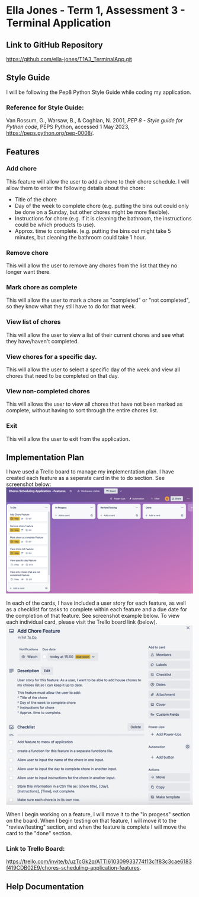 # Ella Jones - Term 1, Assessment 3 - Terminal Application

## Link to GitHub Repository
https://github.com/ella-jones/T1A3_TerminalApp.git

## Style Guide
I will be following the Pep8 Python Style Guide while coding my application. 

### Reference for Style Guide:
Van Rossum, G., Warsaw, B., & Coghlan, N. 2001, *PEP 8 - Style guide for Python code*, PEPS Python, accessed 1 May 2023, https://peps.python.org/pep-0008/. 

## Features

### Add chore
This feature will allow the user to add a chore to their chore schedule. I will allow them to enter the following details about the chore:
* Title of the chore
* Day of the week to complete chore (e.g. putting the bins out could only be done on a Sunday, but other chores might be more flexible).
* Instructions for chore (e.g. if it is cleaning the bathroom, the instructions could be which products to use).
* Approx. time to complete. (e.g. putting the bins out might take 5 minutes, but cleaning the bathroom could take 1 hour.

### Remove chore
This will allow the user to remove any chores from the list that they no longer want there.


### Mark chore as complete
This will allow the user to mark a chore as "completed" or "not completed", so they know what they still have to do for that week.


### View list of chores
This will allow the user to view a list of their current chores and see what they have/haven't completed.


### View chores for a specific day.
This will allow the user to select a specific day of the week and view all chores that need to be completed on that day.

### View non-completed chores
This will allows the user to view all chores that have not been marked as complete, without having to sort through the entire chores list.

### Exit
This will allow the user to exit from the application.

## Implementation Plan

I have used a Trello board to manage my implementation plan. I have created each feature as a seperate card in the to do section. See screenshot below:
![Trello Board Overview](./docs/screenshot5.png)

In each of the cards, I have included a user story for each feature, as well as a checklist for tasks to complete within each feature and a due date for the completion of that feature. See screenshot example below. To view each individual card, please visit the Trello board link (below).
![Trello Board - Individual Card](./docs/screenshot4.png)

When I begin working on a feature, I will move it to the "in progess" section on the board. When I begin testing on that feature, I will move it to the "review/testing" section, and when the feature is complete I will move the card to the "done" section.

### Link to Trello Board:
https://trello.com/invite/b/uzTcGk2q/ATTI610309933774f13c1f83c3cae6183f419CDB02E9/chores-scheduling-application-features.

## Help Documentation